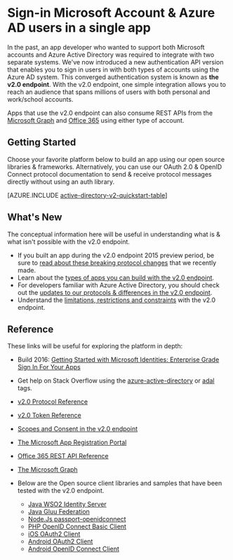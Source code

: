 <properties
	pageTitle="App Model v2.0 Overview | Microsoft Azure"
	description="An introduction to building apps with both Microsoft Account and Azure Active Directory sign-in."
	services="active-directory"
	documentationCenter=""
	authors="dstrockis"
	manager="mbaldwin"
	editor=""/>

<tags
	ms.service="active-directory"
	ms.workload="identity"
	ms.tgt_pltfrm="na"
	ms.devlang="na"
	ms.topic="article"
	ms.date="04/02/2016"
	ms.author="dastrock"/>

# Sign-in Microsoft Account & Azure AD users in a single app

In the past, an app developer who wanted to support both Microsoft accounts and Azure Active Directory was required to integrate with two separate systems.  We've now introduced a new authentication API version that enables you to sign in users in with both types of accounts using the Azure AD system.  This converged authentication system is known as **the v2.0 endpoint**.  With the v2.0 endpoint, one simple integration allows you to reach an audience that spans millions of users with both personal and work/school accounts.

Apps that use the v2.0 endpoint can also consume REST APIs from the [Microsoft Graph](https://graph.microsoft.io) and [Office 365](https://msdn.microsoft.com/office/office365/howto/authenticate-Office-365-APIs-using-v2) using either type of account.

## Getting Started
Choose your favorite platform below to build an app using our open source libraries & frameworks.  Alternatively, you can use our OAuth 2.0 & OpenID Connect protocol documentation to send & receive protocol messages directly without using an auth library.
<!-- TODO: Finalize this table  -->

[AZURE.INCLUDE [active-directory-v2-quickstart-table](../../includes/active-directory-v2-quickstart-table.md)]

## What's New
The conceptual information here will be useful in understanding what is & what isn't possible with the v2.0 endpoint.

- If you built an app during the v2.0 endpoint 2015 preview period, be sure to [read about these breaking protocol changes](active-directory-v2-preview-oidc-changes.md) that we recently made.
- Learn about the [types of apps you can build with the v2.0 endpoint](active-directory-v2-flows.md).
- For developers familiar with Azure Active Directory, you should check out the [updates to our protocols & differences in the v2.0 endpoint](active-directory-v2-compare.md).
- Understand the [limitations, restrictions and constraints](active-directory-v2-limitations.md) with the v2.0 endpoint.

## Reference
These links will be useful for exploring the platform in depth:

- Build 2016: [Getting Started with Microsoft Identities: Enterprise Grade Sign In For Your Apps](https://azure.microsoft.com/documentation/videos/build-2016-getting-started-with-microsoft-identities-enterprise-grade-sign-in-for-your-apps/)
- Get help on Stack Overflow using the [azure-active-directory](http://stackoverflow.com/questions/tagged/azure-active-directory) or [adal](http://stackoverflow.com/questions/tagged/adal) tags.
- [v2.0 Protocol Reference](active-directory-v2-protocols.md)
- [v2.0 Token Reference](active-directory-v2-tokens.md)
- [Scopes and Consent in the v2.0 endpoint](active-directory-v2-scopes.md)
- [The Microsoft App Registration Portal](https://apps.dev.microsoft.com)
- [Office 365 REST API Reference](https://msdn.microsoft.com/office/office365/howto/authenticate-Office-365-APIs-using-v2)
- [The Microsoft Graph](https://graph.microsoft.io)
- Below are the Open source client libraries and samples that have been tested with the v2.0 endpoint.

  - [Java WSO2 Identity Server](https://docs.wso2.com/display/IS500/Introducing+the+Identity+Server)
  - [Java Gluu Federation](https://github.com/GluuFederation/oxAuth)
  - [Node.Js passport-openidconnect](https://www.npmjs.com/package/passport-openidconnect)
  - [PHP OpenID Connect Basic Client](https://github.com/jumbojett/OpenID-Connect-PHP)
  - [iOS OAuth2 Client](https://github.com/nxtbgthng/OAuth2Client)
  - [Android OAuth2 Client](https://github.com/wuman/android-oauth-client)
  - [Android OpenID Connect Client](https://github.com/kalemontes/OIDCAndroidLib)
